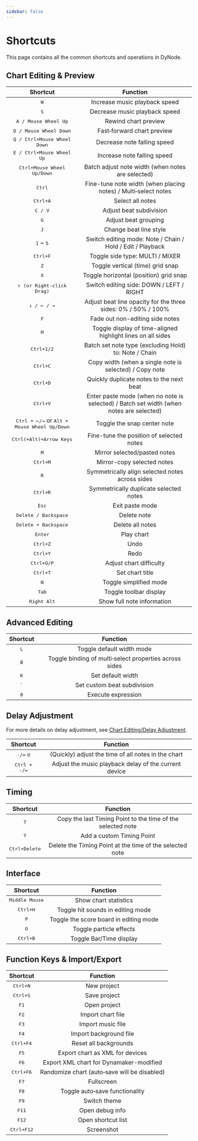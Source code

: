 ```yaml
---
sidebar: false
---
```


# Shortcuts

This page contains all the common shortcuts and operations in DyNode.

## Chart Editing & Preview

|            Shortcut             |                      Function                       |
| :-----------------------------: | :-------------------------------------------------: |
|             <kbd>W</kbd>             |                Increase music playback speed                |
|             <kbd>S</kbd>             |                Decrease music playback speed                |
|       <kbd>A / Mouse Wheel Up</kbd>       |                    Rewind chart preview                    |
|      <kbd>D / Mouse Wheel Down</kbd>      |                    Fast‐forward chart preview                    |
|       <kbd>Q / Ctrl+Mouse Wheel Down</kbd>       |                 Decrease note falling speed                 |
|       <kbd>E / Ctrl+Mouse Wheel Up</kbd>       |                 Increase note falling speed                 |
|    <kbd>Ctrl+Mouse Wheel Up/Down</kbd>    |          Batch adjust note width (when notes are selected)          |
|            <kbd>Ctrl</kbd>            |           Fine-tune note width (when placing notes) / Multi‐select notes           |
|           <kbd>Ctrl+A</kbd>           |                      Select all notes                      |
|           <kbd>C / V</kbd>           |                  Adjust beat subdivision                  |
|            <kbd>G</kbd>            |                    Adjust beat grouping                    |
|            <kbd>J</kbd>            |                    Change beat line style                    |
|         <kbd>1</kbd> ~ <kbd>5</kbd>         |         Switch editing mode: Note / Chain / Hold / Edit / Playback         |
|           <kbd>Ctrl+F</kbd>           |             Toggle side type: MULTI / MIXER             |
|            <kbd>Z</kbd>            |                Toggle vertical (time) grid snap                |
|            <kbd>X</kbd>            |                Toggle horizontal (position) grid snap                |
|      <kbd>↑ (or Right-click Drag)</kbd>      |                Switch editing side: DOWN / LEFT / RIGHT                |
|         <kbd>↓ / ← / →</kbd>         |        Adjust beat line opacity for the three sides: 0% / 50% / 100%        |
|            <kbd>F</kbd>            |               Fade out non-editing side notes               |
|            <kbd>H</kbd>            |            Toggle display of time-aligned highlight lines on all sides            |
|         <kbd>Ctrl+1/2</kbd>         |          Batch set note type (excluding Hold) to: Note / Chain          |
|          <kbd>Ctrl+C</kbd>          |              Copy width (when a single note is selected) / Copy note              |
|          <kbd>Ctrl+D</kbd>          |                Quickly duplicate notes to the next beat                |
|          <kbd>Ctrl+V</kbd>          |         Enter paste mode (when no note is selected) / Batch set width (when notes are selected)         |
| <kbd>Ctrl + ←/→</kbd> or <kbd>Alt + Mouse Wheel Up/Down</kbd> |                Toggle the snap center note                |
|       <kbd>Ctrl(+Alt)+Arrow Keys</kbd>       |                  Fine-tune the position of selected notes                  |
|            <kbd>M</kbd>            |                Mirror selected/pasted notes                |
|          <kbd>Ctrl+M</kbd>          |                Mirror-copy selected notes                |
|            <kbd>R</kbd>            |                Symmetrically align selected notes across sides                |
|          <kbd>Ctrl+R</kbd>          |              Symmetrically duplicate selected notes              |
|           <kbd>Esc</kbd>           |                      Exit paste mode                      |
|      <kbd>Delete / Backspace</kbd>      |                      Delete note                      |
|      <kbd>Delete + Backspace</kbd>      |                    Delete all notes                    |
|           <kbd>Enter</kbd>           |                      Play chart                      |
|          <kbd>Ctrl+Z</kbd>          |                      Undo                      |
|          <kbd>Ctrl+Y</kbd>          |                      Redo                      |
|         <kbd>Ctrl+O/P</kbd>         |                    Adjust chart difficulty                    |
|          <kbd>Ctrl+T</kbd>          |                    Set chart title                    |
|            <kbd>N</kbd>            |                    Toggle simplified mode                    |
|           <kbd>Tab</kbd>           |                   Toggle toolbar display                   |
|          <kbd>Right Alt</kbd>          |                  Show full note information                  |

## Advanced Editing

| Shortcut |         Function         |
| :------: | :----------------------: |
| <kbd>L</kbd> | Toggle default width mode |
| <kbd>B</kbd> | Toggle binding of multi‐select properties across sides |
| <kbd>K</kbd> |     Set default width     |
| <kbd>`</kbd> |  Set custom beat subdivision  |
| <kbd>0</kbd> |      Execute expression      |

## Delay Adjustment

For more details on delay adjustment, see [Chart Editing/Delay Adjustment](guide/edit.md#delay-adjustment).

|             Shortcut              |                  Function                  |
| :-------------------------------: | :----------------------------------------: |
| <kbd>-/=</kbd> <kbd>U</kbd> |   (Quickly) adjust the time of all notes in the chart   |
|       <kbd>Ctrl + -/=</kbd>       |        Adjust the music playback delay of the current device        |

## Timing

|     Shortcut     |                       Function                       |
| :--------------: | :--------------------------------------------------: |
|     <kbd>T</kbd>     | Copy the last Timing Point to the time of the selected note |
|     <kbd>Y</kbd>     |         Add a custom Timing Point         |
| <kbd>Ctrl+Delete</kbd> |    Delete the Timing Point at the time of the selected note    |

## Interface

|        Shortcut        |                  Function                   |
| :--------------------: | :-----------------------------------------: |
|    <kbd>Middle Mouse</kbd>    |           Show chart statistics           |
|     <kbd>Ctrl+H</kbd>     |            Toggle hit sounds in editing mode            |
|      <kbd>P</kbd>      |         Toggle the score board in editing mode         |
|      <kbd>O</kbd>      |           Toggle particle effects           |
|     <kbd>Ctrl+B</kbd>     |           Toggle Bar/Time display           |

## Function Keys & Import/Export

|        Shortcut        |                    Function                     |
| :--------------------: | :---------------------------------------------: |
|     <kbd>Ctrl+N</kbd>     |                  New project                  |
|     <kbd>Ctrl+S</kbd>     |                  Save project                  |
|       <kbd>F1</kbd>       |                  Open project                  |
|       <kbd>F2</kbd>       |                Import chart file               |
|       <kbd>F3</kbd>       |                Import music file               |
|       <kbd>F4</kbd>       |                Import background file          |
|    <kbd>Ctrl+F4</kbd>    |                Reset all backgrounds         |
|       <kbd>F5</kbd>       |            Export chart as XML for devices            |
|       <kbd>F6</kbd>       |         Export XML chart for Dynamaker-modified         |
|    <kbd>Ctrl+F6</kbd>    |    Randomize chart (auto‐save will be disabled)    |
|       <kbd>F7</kbd>       |                      Fullscreen                      |
|       <kbd>F8</kbd>       |             Toggle auto‐save functionality             |
|       <kbd>F9</kbd>       |                    Switch theme                    |
|      <kbd>F11</kbd>       |                  Open debug info                  |
|      <kbd>F12</kbd>       |                Open shortcut list                |
|    <kbd>Ctrl+F12</kbd>    |                      Screenshot                      |
